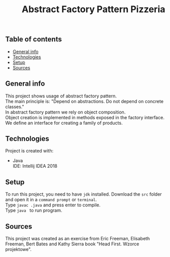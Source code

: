 <h1 align="right">Abstract Factory Pattern Pizzeria</h1><br>

## Table of contents
* [General info](#general-info)
* [Technologies](#technologies)
* [Setup](#setup)
* [Sources](#sources)

## General info
This project shows usage of abstract factory pattern.  
The main principle is: "Depend on abstractions. Do not depend on concrete classes."  
In abstract factory pattern we rely on object composition.  
Object creation is implemented in methods exposed in the factory interface.  
We define an interface for creating a family of products.

## Technologies
Project is created with:
* Java  
IDE: Intellij IDEA 2018

## Setup
To run this project, you need to have `jdk` installed.
Download the `src` folder and open it in a `command prompt` or `terminal`.  
Type `javac .java` and press enter to compile.  
Type `java ` to run program.

## Sources
This project was created as an exercise from Eric Freeman, Elisabeth Freeman, Bert Bates and Kathy Sierra book "Head First. Wzorce projektowe".
